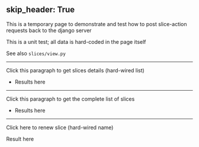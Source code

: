 skip_header: True
---
This is a temporary page to demonstrate and test how to post slice-action requests back to the django server

This is a unit test; all data is hard-coded in the page itself

See also `slices/view.py`

<!-- this exposes the getCookie function -->
<script type="text/javascript" src="/assets/r2lab/omfrest.js"></script>

---
<div id="get2-div"><p>Click this paragraph to get slices details (hard-wired list)</p>
<ul id='get2'><li>Results here</li></ul>
</div>

---
<div id="getall-div"><p>Click this paragraph to get the complete list of slices</p>
<ul id='getall'><li>Results here</li></ul>
</div>

<script>
// an example of how to retrieve slices
var get_slices = function(id, names) {
    var sel = "#"+id;
    var request = {};
    if (names) request['names'] = names;
    post_omfrest_request('/slices/get', request, function(xhttp) {
      if (xhttp.readyState == 4 && xhttp.status == 200) {
	  // decoding
	  var responses = JSON.parse(xhttp.responseText);
	  $(sel+">li").remove();
	  // can come in handy to browse the structure
	  console.log("responses=", responses);
	  // but we will only show the gist of it, name and expiration
	  for (i = 0; i < responses.length; i++) {
	      var response = responses[i];
	      var slicename = response['name'];
	      var expiration = response['valid_until'];
	      var label = "name=" + slicename + ", expiration=" + expiration;
	      $(sel).append("<li>"+label+"</li>");
	      console.log(label);
	  }
      }});
}
$(function(){
  $('#get2-div').click(function() {
    get_slices("get2", [ "onelab.inria.mario.tutorial", "onelab.upmc.infocom.demo2016"])});
  $('#getall-div').click(function() {
    get_slices('getall');});
});
</script>

----
<div id="renew-div"><p>Click here to renew slice (hard-wired name)</p>
<p id='renew-response'>Result here</p>
</div>

<script>
// an example of how to renew a slice
var renew_slice = function() {
    var request = { 
    		    "name" : "onelab.inria.r2lab.naoufal",
		  };
    post_omfrest_request('/slices/renew', request, function(xhttp) {
      if (xhttp.readyState == 4 && xhttp.status == 200) {
          document.getElementById("renew-response").innerHTML = xhttp.responseText;
	  // decoding
	  var answer = JSON.parse(xhttp.responseText);
	  console.log(answer);
      }});
}
$(function(){$('#renew-div').click(renew_slice);})
</script>



